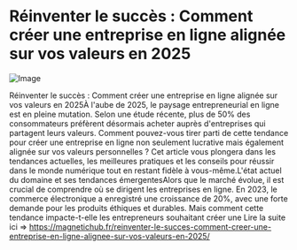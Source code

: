 # Réinventer le succès : Comment créer une entreprise en ligne alignée sur vos valeurs en 2025

![Image](https://images.pexels.com/photos/56759/pexels-photo-56759.jpeg?auto=compress&cs=tinysrgb&h=650&w=940)

Réinventer le succès : Comment créer une entreprise en ligne alignée sur vos valeurs en 2025À l'aube de 2025, le paysage entrepreneurial en ligne est en pleine mutation. Selon une étude récente, plus de 50% des consommateurs préfèrent désormais acheter auprès d'entreprises qui partagent leurs valeurs. Comment pouvez-vous tirer parti de cette tendance pour créer une entreprise en ligne non seulement lucrative mais également alignée sur vos valeurs personnelles ? Cet article vous plongera dans les tendances actuelles, les meilleures pratiques et les conseils pour réussir dans le monde numérique tout en restant fidèle à vous-même.L'état actuel du domaine et ses tendances émergentesAlors que le marché évolue, il est crucial de comprendre où se dirigent les entreprises en ligne. En 2023, le commerce électronique a enregistré une croissance de 20%, avec une forte demande pour les produits éthiques et durables. Mais comment cette tendance impacte-t-elle les entrepreneurs souhaitant créer une  Lire la suite ici => https://magnetichub.fr/reinventer-le-succes-comment-creer-une-entreprise-en-ligne-alignee-sur-vos-valeurs-en-2025/
